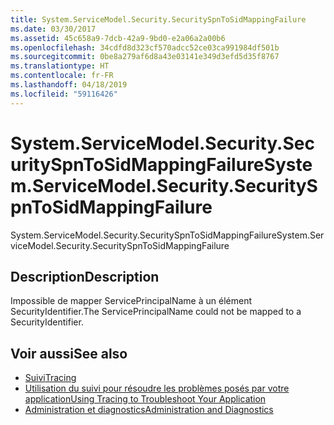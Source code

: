 ```yaml
---
title: System.ServiceModel.Security.SecuritySpnToSidMappingFailure
ms.date: 03/30/2017
ms.assetid: 45c658a9-7dcb-42a9-9bd0-e2a06a2a00b6
ms.openlocfilehash: 34cdfd8d323cf570adcc52ce03ca991984df501b
ms.sourcegitcommit: 0be8a279af6d8a43e03141e349d3efd5d35f8767
ms.translationtype: HT
ms.contentlocale: fr-FR
ms.lasthandoff: 04/18/2019
ms.locfileid: "59116426"
---
```

# <a name="systemservicemodelsecuritysecurityspntosidmappingfailure"></a><span data-ttu-id="e6240-102">System.ServiceModel.Security.SecuritySpnToSidMappingFailure</span><span class="sxs-lookup"><span data-stu-id="e6240-102">System.ServiceModel.Security.SecuritySpnToSidMappingFailure</span></span>
<span data-ttu-id="e6240-103">System.ServiceModel.Security.SecuritySpnToSidMappingFailure</span><span class="sxs-lookup"><span data-stu-id="e6240-103">System.ServiceModel.Security.SecuritySpnToSidMappingFailure</span></span>  
  
## <a name="description"></a><span data-ttu-id="e6240-104">Description</span><span class="sxs-lookup"><span data-stu-id="e6240-104">Description</span></span>  
 <span data-ttu-id="e6240-105">Impossible de mapper ServicePrincipalName à un élément SecurityIdentifier.</span><span class="sxs-lookup"><span data-stu-id="e6240-105">The ServicePrincipalName could not be mapped to a SecurityIdentifier.</span></span>  
  
## <a name="see-also"></a><span data-ttu-id="e6240-106">Voir aussi</span><span class="sxs-lookup"><span data-stu-id="e6240-106">See also</span></span>

- [<span data-ttu-id="e6240-107">Suivi</span><span class="sxs-lookup"><span data-stu-id="e6240-107">Tracing</span></span>](../../../../../docs/framework/wcf/diagnostics/tracing/index.md)
- [<span data-ttu-id="e6240-108">Utilisation du suivi pour résoudre les problèmes posés par votre application</span><span class="sxs-lookup"><span data-stu-id="e6240-108">Using Tracing to Troubleshoot Your Application</span></span>](../../../../../docs/framework/wcf/diagnostics/tracing/using-tracing-to-troubleshoot-your-application.md)
- [<span data-ttu-id="e6240-109">Administration et diagnostics</span><span class="sxs-lookup"><span data-stu-id="e6240-109">Administration and Diagnostics</span></span>](../../../../../docs/framework/wcf/diagnostics/index.md)
